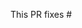 <!-- Thank you for submitting a Pull Request. Please:
* Read our Code of Conduct: https://github.com/ArtiomTr/jest-coverage-report-action/blob/master/CODE_OF_CONDUCT.md
* Associate an issue with the Pull Request.
* Ensure that the code is up-to-date with the `master` branch.
* Include a description of the proposed changes and how to test them.
* Update tests as appropriate
-->

This PR fixes #

